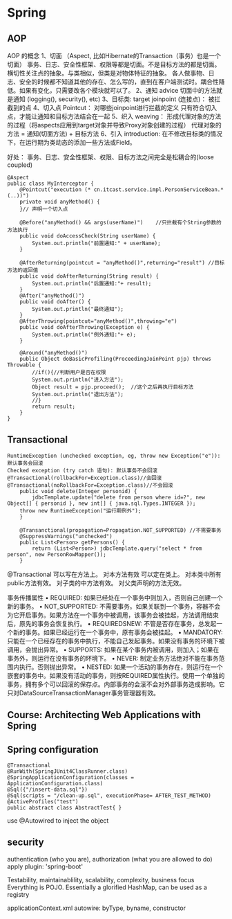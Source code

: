 Spring
============
## AOP
AOP 的概念
   1、切面 （Aspect, 比如Hibernate的Transaction（事务）也是一个切面）
        事务、日志、安全性框架、权限等都是切面。不是目标方法的都是切面。
	横切性关注点的抽象。与类相似，但类是对物体特征的抽象。
各人做事物、日志、安全的时候都不知道其他的存在、怎么写的，直到在客户端测试时。耦合性降低。如果有变化，只需要改各个模块就可以了。
   2、通知 advice
      切面中的方法就是通知 (logging(), security(), etc)
   3、目标类: target
joinpoint (连接点)： 被拦截到的点
   4、切入点 Pointcut： 对哪些joinpoint进行拦截的定义
         只有符合切入点，才能让通知和目标方法结合在一起
   5、织入 weaving：
         形成代理对象的方法的过程（将aspects应用到target对象并导致Proxy对象创建的过程）
         代理对象的方法 = 通知(切面方法) + 目标方法
   6、引入 introduction: 在不修改目标类的情况下，在运行期为类动态的添加一些方法或Field。

好处：
   事务、日志、安全性框架、权限、目标方法之间完全是松耦合的(loose coupled)

```shell script
@Aspect
public class MyInterceptor {
	@Pointcut("execution (* cn.itcast.service.impl.PersonServiceBean.*(..))")
	private void anyMethod() {
	}// 声明一个切入点

	@Before("anyMethod() && args(userName)")	//只拦截有个String参数的方法执行
	public void doAccessCheck(String userName) {
		System.out.println("前置通知:" + userName);
	}

	@AfterReturning(pointcut = "anyMethod()",returning="result") //目标方法的返回值
	public void doAfterReturning(String result) {
		System.out.println("后置通知:"+ result);
	}
	@After("anyMethod()")
	public void doAfter() {
		System.out.println("最终通知");
	}
	@AfterThrowing(pointcut="anyMethod()",throwing="e")
	public void doAfterThrowing(Exception e) {
		System.out.println("例外通知:"+ e);
	}
	
	@Around("anyMethod()")
	public Object doBasicProfiling(ProceedingJoinPoint pjp) throws Throwable {
		//if(){//判断用户是否在权限
		System.out.println("进入方法");
		Object result = pjp.proceed();	//这个之后再执行目标方法
		System.out.println("退出方法");
		//}
		return result;
	}	
}

```


## Transactional
```shell script
RuntimeException (unchecked exception, eg, throw new Exception("e")): 默认事务会回滚
Checked exception (try catch 语句): 默认事务不会回滚 
@Transactional(rollbackFor=Exception.class)//会回滚
@Transactional(noRollbackFor=Exception.class)//不会回滚
	public void delete(Integer personid) {
		jdbcTemplate.update("delete from person where id=?", new Object[] { personid }, new int[] { java.sql.Types.INTEGER });
	throw new RuntimeException("运行期例外");
	}

	@Transanctional(propagation=Propagation.NOT_SUPPORTED) //不需要事务
	@SuppressWarnings("unchecked")
	public List<Person> getPersons() {
		return (List<Person>) jdbcTemplate.query("select * from person", new PersonRowMapper());
	}
```

@Transactional
	可以写在方法上。
		对本方法有效
	可以定在类上。
		对本类中所有public方法有效。
		对子类的中方法有效。
		对父类声明的方法无效。



事务传播属性
•	REQUIRED: 如果已经处在一个事务中则加入，否则自己创建一个新的事务。
•	NOT_SUPPORTED: 不需要事务。如果关联到一个事务，容器不会为它开启事务。如果方法在一个事务中被调用，该事务会被挂起，方法调用结束后，原先的事务会恢复执行。
•	REQUIREDSNEW: 不管是否存在事务，总发起一个新的事务。如果已经运行在一个事务中，原有事务会被挂起。
•	MANDATORY: 只能在一个已经存在的事务中执行，不能自己发起事务。如果没有事务的环境下被调用，会抛出异常。
•	SUPPORTS: 如果在某个事务内被调用，则加入；如果在事务外，则运行在没有事务的环境下。
•	NEVER: 制定业务方法绝对不能在事务范围内执行。否则抛出异常。
•	NESTED: 如果一个活动的事务存在，则运行在一个嵌套的事务中。如果没有活动的事务，则按REQUIRED属性执行。使用一个单独的事务，拥有多个可以回滚的保存点。内部事务的会滚不会对外部事务造成影响。它只对DataSourceTransactionManager事务管理器有效。


Course: Architecting Web Applications with Spring
---------------

## Spring configuration
```shell script
@Transactional
@RunWith(SpringJUnit4ClassRunner.class)
@SpringApplicationConfiguration(classes = ApplicationConfiguration.class)
@Sql({"/insert-data.sql"})
@Sql(scripts = "/clean-up.sql", executionPhase= AFTER_TEST_METHOD)
@ActiveProfiles("test")
public abstract class AbstractTest{ }
```


use @Autowired to inject the object

## security
authentication (who you are), authorization (what you are allowed to do)
apply plugin: 'spring-boot'


Testability, maintainablility, scalability, complexity, business focus
Everything is POJO.
Essentially a glorified HashMap, can be used as a registry

applicationContext.xml
autowire: byType, byname, constructor



